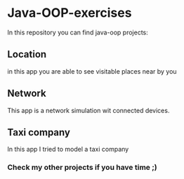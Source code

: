 # Java-OOP-exercises

In this repository you can find java-oop projects:
  ## Location
  in this app you are able to see visitable places near by you
  ## Network
  This app is a network simulation wit connected devices. 
  ## Taxi company
  In this app I tried to model a taxi company
  
  ### Check my other projects if you have time ;)
